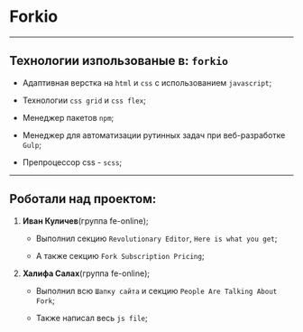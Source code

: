 # Forkio

---

## Технологии изпользованые в: `forkio`

- Адаптивная верстка на `html` и `css` с использованием `javascript`;

- Технологии `css grid` и `css flex`;

- Менеджер пакетов `npm`;

- Менеджер для автоматизации рутинных задач при веб-разработке `Gulp`;

- Препроцессор css - `scss`;

---

## Роботали над проектом:

1. **Иван Куличев**(группа fe-online);

   - Выполнил секцию `Revolutionary Editor`, `Here is what you get`;

   - А также секцию `Fork Subscription Pricing`;

2. **Халифа Салах**(группа fe-online);

   - Выполнил всю `Шапку сайта` и секцию `People Are Talking About Fork`;

   - Также написал весь `js file`;
